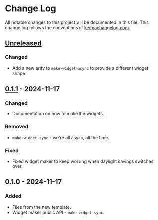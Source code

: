 # Change Log
All notable changes to this project will be documented in this file. This change log follows the conventions of [keepachangelog.com](http://keepachangelog.com/).

## [Unreleased]
### Changed
- Add a new arity to `make-widget-async` to provide a different widget shape.

## [0.1.1] - 2024-11-17
### Changed
- Documentation on how to make the widgets.

### Removed
- `make-widget-sync` - we're all async, all the time.

### Fixed
- Fixed widget maker to keep working when daylight savings switches over.

## 0.1.0 - 2024-11-17
### Added
- Files from the new template.
- Widget maker public API - `make-widget-sync`.

[Unreleased]: https://sourcehost.site/your-name/fantasy-app/compare/0.1.1...HEAD
[0.1.1]: https://sourcehost.site/your-name/fantasy-app/compare/0.1.0...0.1.1
